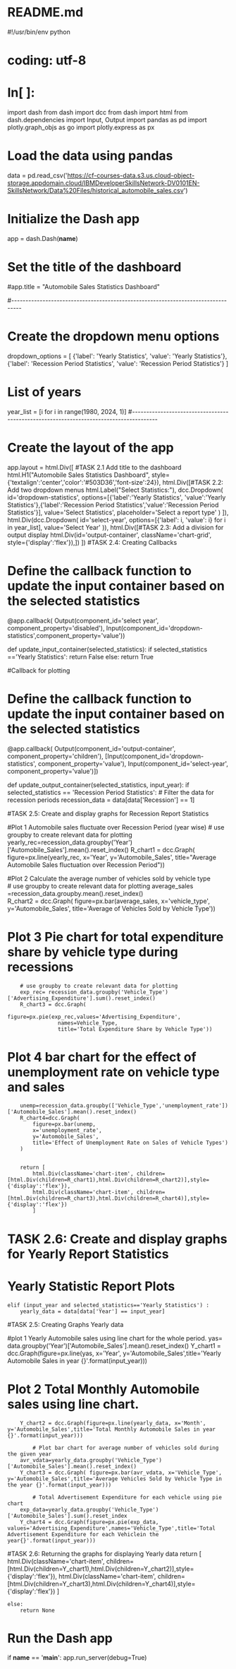 # README.md
#!/usr/bin/env python
# coding: utf-8

# In[ ]:


import dash
from dash import dcc
from dash import html
from dash.dependencies import Input, Output
import pandas as pd
import plotly.graph_objs as go
import plotly.express as px

# Load the data using pandas
data = pd.read_csv('https://cf-courses-data.s3.us.cloud-object-storage.appdomain.cloud/IBMDeveloperSkillsNetwork-DV0101EN-SkillsNetwork/Data%20Files/historical_automobile_sales.csv')

# Initialize the Dash app
app = dash.Dash(__name__)

# Set the title of the dashboard
#app.title = "Automobile Sales Statistics Dashboard"

#---------------------------------------------------------------------------------
# Create the dropdown menu options
dropdown_options = [
    {'label': 'Yearly Statistics', 'value': 'Yearly Statistics'},
    {'label': 'Recession Period Statistics', 'value': 'Recession Period Statistics'}
]
# List of years 
year_list = [i for i in range(1980, 2024, 1)]
#---------------------------------------------------------------------------------------
# Create the layout of the app
app.layout = html.Div([
    #TASK 2.1 Add title to the dashboard
    html.H1("Automobile Sales Statistics Dashboard", style={'textalign':'center','color':'#503D36','font-size':24}),
    html.Div([#TASK 2.2: Add two dropdown menus
        html.Label("Select Statistics:"),
        dcc.Dropdown(
            id='dropdown-statistics',
            options=[{'label':'Yearly Statistics', 'value':'Yearly Statistics'},{'label':'Recession Period Statistics','value':'Recession Period Statistics'}],
            value='Select Statistics',
            placeholder='Select a report type'
        )
    ]),
    html.Div(dcc.Dropdown(
            id='select-year',
            options=[{'label': i, 'value': i} for i in year_list],
            value='Select Year'
        )),
    html.Div([#TASK 2.3: Add a division for output display
    html.Div(id='output-container', className='chart-grid', style={'display':'flex'}),])
])
#TASK 2.4: Creating Callbacks
# Define the callback function to update the input container based on the selected statistics
@app.callback(
    Output(component_id='select year', component_property='disabled'),
    Input(component_id='dropdown-statistics',component_property='value'))

def update_input_container(selected_statistics):
    if selected_statistics =='Yearly Statistics': 
        return False
    else: 
        return True

#Callback for plotting
# Define the callback function to update the input container based on the selected statistics
@app.callback(
    Output(component_id='output-container', component_property='children'),
    [Input(component_id='dropdown-statistics', component_property='value'), Input(component_id='select-year', component_property='value')])


def update_output_container(selected_statistics, input_year):
    if selected_statistics == 'Recession Period Statistics':
        # Filter the data for recession periods
        recession_data = data[data['Recession'] == 1]
        
#TASK 2.5: Create and display graphs for Recession Report Statistics

#Plot 1 Automobile sales fluctuate over Recession Period (year wise)
        # use groupby to create relevant data for plotting
        yearly_rec=recession_data.groupby('Year')['Automobile_Sales'].mean().reset_index()
        R_chart1 = dcc.Graph(
            figure=px.line(yearly_rec, 
                x='Year',
                y='Automobile_Sales',
                title="Average Automobile Sales fluctuation over Recession Period"))

#Plot 2 Calculate the average number of vehicles sold by vehicle type       
        # use groupby to create relevant data for plotting
        average_sales =recession_data.groupby.mean().reset_index()                           
        R_chart2  = dcc.Graph(
            figure=px.bar(average_sales,
            x='vehicle_type',
            y='Automobile_Sales',
            title='Average of Vehicles Sold by Vehicle Type'))
        
# Plot 3 Pie chart for total expenditure share by vehicle type during recessions
        # use groupby to create relevant data for plotting
        exp_rec= recession_data.groupby('Vehicle_Type')['Advertising_Expenditure'].sum().reset_index()
        R_chart3 = dcc.Graph(
                    figure=px.pie(exp_rec,values='Advertising_Expenditure',
                    names=Vehicle_Type,
                    title='Total Expenditure Share by Vehicle Type'))
 
# Plot 4 bar chart for the effect of unemployment rate on vehicle type and sales
        unemp=recession_data.groupby(['Vehicle_Type','unemployment_rate'])['Automobile_Sales'].mean().reset_index()
        R_chart4=dcc.Graph(
            figure=px.bar(unemp,
            x='unemployment_rate',
            y='Automobile_Sales',
            title='Effect of Unemployment Rate on Sales of Vehicle Types')
        )


        return [
            html.Div(className='chart-item', children=[html.Div(children=R_chart1),html.Div(children=R_chart2)],style={'display':'flex'}),
            html.Div(className='chart-item', children=[html.Div(children=R_chart3),html.Div(children=R_chart4)],style={'display':'flex'})
            ]

# TASK 2.6: Create and display graphs for Yearly Report Statistics
 # Yearly Statistic Report Plots                             
    elif (input_year and selected_statistics=='Yearly Statistics') :
        yearly_data = data[data['Year'] == input_year]
                              
#TASK 2.5: Creating Graphs Yearly data
                              
#plot 1 Yearly Automobile sales using line chart for the whole period.
        yas= data.groupby('Year')['Automobile_Sales'].mean().reset_index()
        Y_chart1 = dcc.Graph(figure=px.line(yas, x='Year', y='Automobile_Sales',title='Yearly Automobile Sales in year {}'.format(input_year)))
            
# Plot 2 Total Monthly Automobile sales using line chart.
        Y_chart2 = dcc.Graph(figure=px.line(yearly_data, x='Month', y='Automobile_Sales',title='Total Monthly Automobile Sales in year {}'.format(input_year)))

            # Plot bar chart for average number of vehicles sold during the given year
        avr_vdata=yearly_data.groupby('Vehicle_Type')['Automobile_Sales'].mean().reset_index()
        Y_chart3 = dcc.Graph( figure=px.bar(avr_vdata, x='Vehicle_Type', y='Automobile_Sales',title='Average Vehicles Sold by Vehicle Type in the year {}'.format(input_year)))

            # Total Advertisement Expenditure for each vehicle using pie chart
        exp_data=yearly_data.groupby('Vehicle_Type')['Automobile_Sales'].sum().reset_index
        Y_chart4 = dcc.Graph(figure=px.pie(exp_data, values='Advertising_Expenditure',names='Vehicle_Type',title='Total Advertisement Expenditure for each Vehiclein the year{}'.format(input_year)))

#TASK 2.6: Returning the graphs for displaying Yearly data
        return [
                html.Div(className='chart-item', children=[html.Div(children=Y_chart1),html.Div(children=Y_chart2)],style={'display':'flex'}),
                html.Div(className='chart-item', children=[html.Div(children=Y_chart3),html.Div(children=Y_chart4)],style={'display':'flex'})
                ]
        
    else:
        return None

# Run the Dash app
if __name__ == '__main__':
    app.run_server(debug=True)
